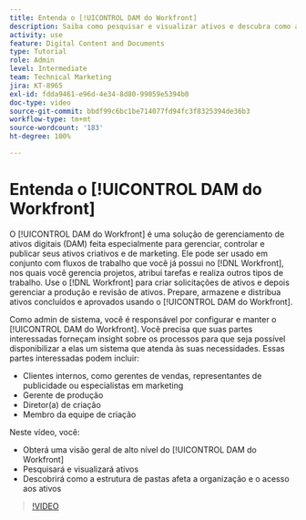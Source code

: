 ```yaml
---
title: Entenda o [!UICONTROL DAM do Workfront]
description: Saiba como pesquisar e visualizar ativos e descubra como a estrutura de pastas afeta a organização e o acesso aos ativos no [!UICONTROL DAM do Workfront].
activity: use
feature: Digital Content and Documents
type: Tutorial
role: Admin
level: Intermediate
team: Technical Marketing
jira: KT-8965
exl-id: fdda9461-e96d-4e34-8d80-99059e5394b0
doc-type: video
source-git-commit: bbdf99c6bc1be714077fd94fc3f8325394de36b3
workflow-type: tm+mt
source-wordcount: '183'
ht-degree: 100%

---
```


# Entenda o [!UICONTROL DAM do Workfront]

O [!UICONTROL DAM do Workfront] é uma solução de gerenciamento de ativos digitais (DAM) feita especialmente para gerenciar, controlar e publicar seus ativos criativos e de marketing. Ele pode ser usado em conjunto com fluxos de trabalho que você já possui no [!DNL Workfront], nos quais você gerencia projetos, atribui tarefas e realiza outros tipos de trabalho. Use o [!DNL Workfront] para criar solicitações de ativos e depois gerenciar a produção e revisão de ativos. Prepare, armazene e distribua ativos concluídos e aprovados usando o [!UICONTROL DAM do Workfront].


Como admin de sistema, você é responsável por configurar e manter o [!UICONTROL DAM do Workfront]. Você precisa que suas partes interessadas forneçam insight sobre os processos para que seja possível disponibilizar a elas um sistema que atenda às suas necessidades. Essas partes interessadas podem incluir:

* Clientes internos, como gerentes de vendas, representantes de publicidade ou especialistas em marketing
* Gerente de produção
* Diretor(a) de criação
* Membro da equipe de criação

Neste vídeo, você:

* Obterá uma visão geral de alto nível do [!UICONTROL DAM do Workfront]
* Pesquisará e visualizará ativos
* Descobrirá como a estrutura de pastas afeta a organização e o acesso aos ativos

>[!VIDEO](https://video.tv.adobe.com/v/335228/?quality=12&learn=on&enablevpops=1)
